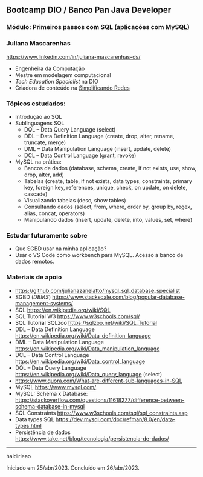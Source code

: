 ## Bootcamp DIO / Banco Pan Java Developer
### Módulo: Primeiros passos com SQL (aplicações com MySQL)
### Juliana Mascarenhas
https://www.linkedin.com/in/juliana-mascarenhas-ds/

- Engenheira da Computação
- Mestre em modelagem computacional
- _Tech Education Specialist_ na DIO
- Criadora de conteúdo na [Simplificando Redes](https://www.youtube.com/channel/UCCgBy63IgdEoJ7lR9Ku0HQQ) 


### Tópicos estudados:
- Introdução ao SQL
- Sublinguagens SQL
  - DQL – Data Query Language (select)
  - DDL – Data Definition Language (create, drop, alter, rename, truncate, merge)
  - DML – Data Manipulation Language (insert, update, delete)
  - DCL – Data Control Language (grant, revoke)
- MySQL na prática:
  - Bancos de dados (database, schema, create, if not exists, use, show, drop, alter, add)
  - Tabelas (create, table, if not exists, data types, constraints, primary key, foreign key, references, unique, check, on update, on delete, cascade)
  - Visualizando tabelas (desc, show tables)
  - Consultando dados (select, from, where, order by, group by, regex, alias, concat, operators)
  - Manipulando dados (insert, update, delete, into, values, set, where)

### Estudar futuramente sobre
- Que SGBD usar na minha aplicação?
- Usar o VS Code como workbench para MySQL. Acesso a banco de dados remotos.

### Materiais de apoio
- https://github.com/julianazanelatto/mysql_sql_database_specialist 
- SGBD (_DBMS_) https://www.stackscale.com/blog/popular-database-management-systems/
- SQL https://en.wikipedia.org/wiki/SQL
- SQL Tutorial W3 https://www.w3schools.com/sql/ 
- SQL Tutorial SQLzoo https://sqlzoo.net/wiki/SQL_Tutorial
- DDL – Data Definition Language https://en.wikipedia.org/wiki/Data_definition_language
- DML – Data Manipulation Language https://en.wikipedia.org/wiki/Data_manipulation_language
- DCL – Data Control Language  https://en.wikipedia.org/wiki/Data_control_language 
- DQL – Data Query Language https://en.wikipedia.org/wiki/Data_query_language (select)
- https://www.quora.com/What-are-different-sub-languages-in-SQL 
- MySQL https://www.mysql.com/  
- MySQL: Schema x Database: https://stackoverflow.com/questions/11618277/difference-between-schema-database-in-mysql
- SQL Constraints https://www.w3schools.com/sql/sql_constraints.asp
- Data types SQL https://dev.mysql.com/doc/refman/8.0/en/data-types.html
- Persistência de dados https://www.take.net/blog/tecnologia/persistencia-de-dados/

---
haldirleao

Iniciado em 25/abr/2023. Concluído em 26/abr/2023.
